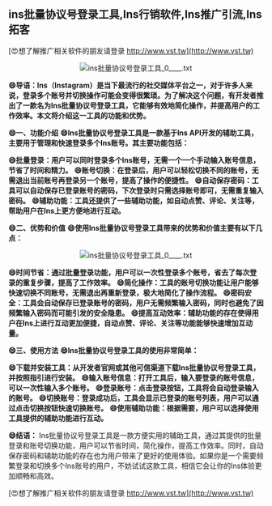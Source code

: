 ## **ins批量协议号登录工具,Ins行销软件,Ins推广引流,Ins拓客**

[😍想了解推广相关软件的朋友请登录 http://www.vst.tw](http://www.vst.tw)

 <center><img src="https://vst.tw/MP4/tuiguang/png/0.png" alt="ins批量协议号登录工具_0____.txt"></center>

**😄导语：Ins（Instagram）是当下最流行的社交媒体平台之一，对于许多人来说，登录多个账号并切换操作可能会变得很繁琐。为了解决这个问题，有开发者推出了一款名为Ins批量协议号登录工具，它能够有效地简化操作，并提高用户的工作效率。本文将介绍这一工具的功能和优势。**

**😄一、功能介绍**
**😄Ins批量协议号登录工具是一款基于Ins API开发的辅助工具，主要用于管理和快速登录多个Ins账号。其主要功能包括：**

**😄批量登录：用户可以同时登录多个Ins账号，无需一个一个手动输入账号信息，节省了时间和精力。**
**😄账号切换：在登录后，用户可以轻松切换不同的账号，无需退出当前账号再登录另一个账号，提高了操作的便捷性。**
**😄自动保存密码：工具可以自动保存已登录账号的密码，下次登录时只需选择账号即可，无需重复输入密码。**
**😄辅助功能：工具还提供了一些辅助功能，如自动点赞、评论、关注等，帮助用户在Ins上更方便地进行互动。**

**😄二、优势和价值**
**😄使用Ins批量协议号登录工具带来的优势和价值主要有以下几点：**

 <center><img src="https://vst.tw/MP4/tuiguang/png/2.png" alt="ins批量协议号登录工具_0____.txt"></center>

**😄时间节省：通过批量登录功能，用户可以一次性登录多个账号，省去了每次登录的重复步骤，提高了工作效率。**
**😄简化操作：工具的账号切换功能让用户能够快速切换不同账号，无需退出再重新登录，极大地简化了操作流程。**
**😄密码安全：工具会自动保存已登录账号的密码，用户无需频繁输入密码，同时也避免了因频繁输入密码而可能引发的安全隐患。**
**😄提高互动效率：辅助功能的存在使得用户在Ins上进行互动更加便捷，自动点赞、评论、关注等功能能够快速增加互动量。**

**😄三、使用方法**
**😄Ins批量协议号登录工具的使用非常简单：**

**😄下载并安装工具：从开发者官网或其他可信渠道下载Ins批量协议号登录工具，并按照指引进行安装。**
**😄输入账号信息：打开工具后，输入要登录的账号信息，可以一次性输入多个账号。**
**😄登录账号：点击登录按钮，工具将会自动登录输入的账号。**
**😄切换账号：登录成功后，工具会显示已登录的账号列表，用户可以通过点击切换按钮快速切换账号。**
**😄使用辅助功能：根据需要，用户可以选择使用工具提供的辅助功能进行互动。**

**😄结语：**
Ins批量协议号登录工具是一款方便实用的辅助工具，通过其提供的批量登录和账号切换功能，用户可以节省时间，简化操作，提高工作效率。同时，自动保存密码和辅助功能的存在也为用户带来了更好的使用体验。如果你是一个需要频繁登录和切换多个Ins账号的用户，不妨试试这款工具，相信它会让你的Ins体验更加顺畅和高效。

[😍想了解推广相关软件的朋友请登录 http://www.vst.tw](http://www.vst.tw)



